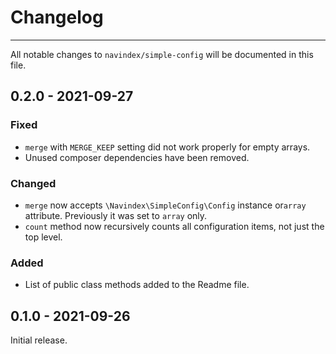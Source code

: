 # Changelog

---

All notable changes to `navindex/simple-config` will be documented in this file.

## 0.2.0 - 2021-09-27

### Fixed

-   `merge` with `MERGE_KEEP` setting did not work properly for empty arrays.
-   Unused composer dependencies have been removed.

### Changed

-   `merge` now accepts `\Navindex\SimpleConfig\Config` instance or`array` attribute. Previously it was set to `array` only.
-   `count` method now recursively counts all configuration items, not just the top level.

### Added

-   List of public class methods added to the Readme file.

## 0.1.0 - 2021-09-26

Initial release.

